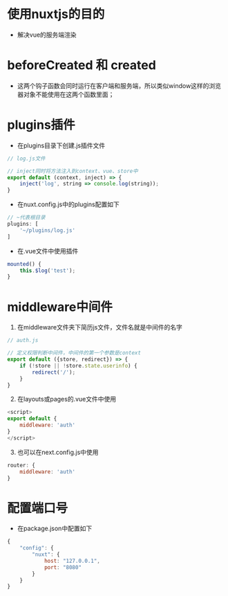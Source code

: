 # 使用nuxtjs的目的
* 解决vue的服务端渲染

# beforeCreated 和 created
* 这两个钩子函数会同时运行在客户端和服务端，所以类似window这样的浏览器对象不能使用在这两个函数里面；

# plugins插件
* 在plugins目录下创建.js插件文件
```javascript
// log.js文件

// inject同时将方法注入到context、vue、store中
export default (context, inject) => {
    inject('log', string => console.log(string));
}
```
* 在nuxt.config.js中的plugins配置如下
```javascript
// ~代表根目录
plugins: [
    '~/plugins/log.js'
]
```
* 在.vue文件中使用插件
```javascript
mounted() {
    this.$log('test');
}
```

# middleware中间件
1. 在middleware文件夹下简历js文件，文件名就是中间件的名字
```javascript
// auth.js

// 定义权限判断中间件，中间件的第一个参数是context
export default ({store, redirect}) => {
    if (!store || !store.state.userinfo) {
        redirect('/');
    }
}
```

2. 在layouts或pages的.vue文件中使用
```javascript
<script>
export default {
    middleware: 'auth'
}
</script>
```
3. 也可以在next.config.js中使用
```javascript
router: {
    middleware: 'auth'
}
```

# 配置端口号
* 在package.json中配置如下
```javascript
{
    "config": {
        "nuxt": {
            host: "127.0.0.1",
            port: "8080"
        }
    }
}
```